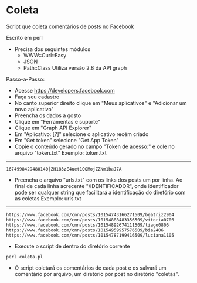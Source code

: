 # Coleta
Script que coleta comentários de posts no Facebook

Escrito em perl
  * Precisa dos seguintes módulos
    * WWW::Curl::Easy
    * JSON
    * Path::Class
Utiliza versão 2.8 da API graph

Passo-a-Passo:
  * Acesse https://developers.facebook.com
  * Faça seu cadastro
  * No canto superior direito clique em "Meus aplicativos" e "Adicionar um novo aplicativo"
  * Preencha os dados a gosto
  * Clique em "Ferramentas e suporte"
  * Clique em "Graph API Explorer"
  * Em "Aplicativo: [?]" selecione o aplicativo recém criado
  * Em "Get token" selecione "Get App Token"
  * Copie o conteúdo gerado no campo "Token de acesso:" e cole no arquivo "token.txt"
Exemplo: token.txt
-------------------
```
1674998429480140|ZH183zE4uet1QQMojZZNm1baJ7A
```
  * Preencha o arquivo "urls.txt" com os links dos posts um por linha. Ao final de cada linha acrecente "/IDENTIFICADOR", onde identificador pode ser qualquer string que facilitará a identificação do diretório com as coletas
Exemplo: urls.txt
-------------------
```
https://www.facebook.com/cnn/posts/10154743166271509/beatriz2904
https://www.facebook.com/cnn/posts/10154888483356509/vitoria0706
https://www.facebook.com/cnn/posts/10154892674111509/tiago0806
https://www.facebook.com/cnn/posts/10154959957576509/bia2406
https://www.facebook.com/cnn/posts/10154787199416509/luciana1105
```
  * Execute o script de dentro do diretório corrente
```
perl coleta.pl
```
  * O script coletará os comentários de cada post e os salvará um comentário por arquivo, um diretório por post no diretório "coletas".
